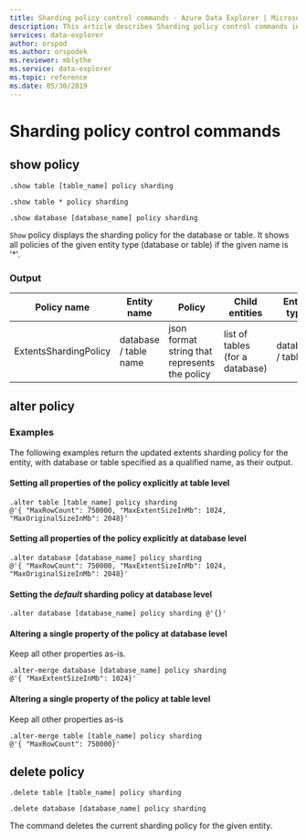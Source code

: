 ```yaml
---
title: Sharding policy control commands - Azure Data Explorer | Microsoft Docs
description: This article describes Sharding policy control commands in Azure Data Explorer.
services: data-explorer
author: orspod
ms.author: orspodek
ms.reviewer: mblythe
ms.service: data-explorer
ms.topic: reference
ms.date: 05/30/2019
---
```

# Sharding policy control commands

## show policy

```kusto
.show table [table_name] policy sharding

.show table * policy sharding

.show database [database_name] policy sharding
```

`Show` policy displays the sharding policy for the database or table. It shows all policies of the given entity type (database or table) if the given name is '*'.

### Output

|Policy name | Entity name | Policy | Child entities | Entity type
|---|---|---|---|---
|ExtentsShardingPolicy | database / table name | json format string that represents the policy | list of tables (for a database)|database / table

## alter policy

### Examples

The following examples return the updated extents sharding policy for the entity, with database or table specified as a qualified name, as their output.

#### Setting all properties of the policy explicitly at table level

```kusto
.alter table [table_name] policy sharding 
@'{ "MaxRowCount": 750000, "MaxExtentSizeInMb": 1024, "MaxOriginalSizeInMb": 2048}'
```

#### Setting all properties of the policy explicitly at database level

```kusto
.alter database [database_name] policy sharding
@'{ "MaxRowCount": 750000, "MaxExtentSizeInMb": 1024, "MaxOriginalSizeInMb": 2048}'
```

#### Setting the *default* sharding policy at database level

```kusto
.alter database [database_name] policy sharding @'{}'
```

#### Altering a single property of the policy at database level 

Keep all other properties as-is.

```kusto
.alter-merge database [database_name] policy sharding
@'{ "MaxExtentSizeInMb": 1024}'
```

#### Altering a single property of the policy at table level

Keep all other properties as-is

```kusto
.alter-merge table [table_name] policy sharding
@'{ "MaxRowCount": 750000}'
```

## delete policy

```kusto
.delete table [table_name] policy sharding

.delete database [database_name] policy sharding
```

The command deletes the current sharding policy for the given entity.